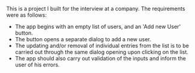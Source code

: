 This is a project I built for the interview at a company. The requirements were as follows:

- The app begins with an empty list of users, and an 'Add new User' button.
- The button opens a separate dialog to add a new user.
- The updating and/or removal of individual entries from the list is to be carried out through the same dialog opening upon clicking on the list.
- The app should also carry out validation of the inputs and inform the user of his errors.